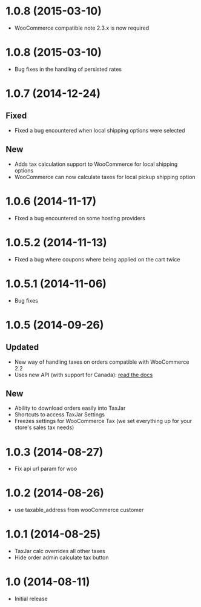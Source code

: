 # 1.0.8 (2015-03-10)
* WooCommerce compatible note 2.3.x is now required

# 1.0.8 (2015-03-10)
* Bug fixes in the handling of persisted rates

# 1.0.7 (2014-12-24)
## Fixed
* Fixed a bug encountered when local shipping options were selected

## New
* Adds tax calculation support to WooCommerce for local shipping options
* WooCommerce can now calculate taxes for local pickup shipping option

# 1.0.6 (2014-11-17)
* Fixed a bug encountered on some hosting providers

# 1.0.5.2 (2014-11-13)
* Fixed a bug where coupons where being applied on the cart twice

# 1.0.5.1 (2014-11-06)
* Bug fixes

# 1.0.5 (2014-09-26)
## Updated
* New way of handling taxes on orders compatible with WooCommerce 2.2
* Uses new API (with support for Canada): [read the docs](http://www.taxjar.com/api/docs/)

## New
* Ability to download orders easily into TaxJar
* Shortcuts to access TaxJar Settings
* Freezes settings for WooCommerce Tax (we set everything up for your store's sales tax needs)

# 1.0.3 (2014-08-27)
* Fix api url param for woo

# 1.0.2 (2014-08-26)
* use taxable_address from wooCommerce customer

# 1.0.1 (2014-08-25)
* TaxJar calc overrides all other taxes
* Hide order admin calculate tax button

# 1.0 (2014-08-11)
* Initial release